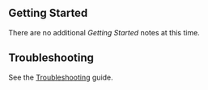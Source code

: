 ## Getting Started

There are no additional _Getting Started_ notes at this time.

## Troubleshooting

See the [Troubleshooting](TROUBLESHOOTING.md) guide.
